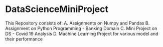 # DataScienceMiniProject

This Repository consists of: 
A. Assignments on Numpy and Pandas 
B. Assignment on Python Programming - Banking Domain
C. Mini Project on DS - Covid 19 Analysis 
D. Machine Learning Project for various model and their performance
